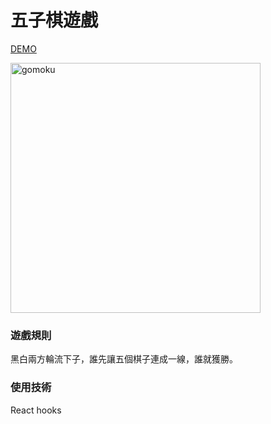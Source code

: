 # 五子棋遊戲

[DEMO](https://yuniniwu.github.io/gomoku-game)

<img width="400" alt="gomoku" src="https://user-images.githubusercontent.com/20063249/115559830-a3d8bc00-a2e6-11eb-87ed-d0d6c41710db.png">

### 遊戲規則
黑白兩方輪流下子，誰先讓五個棋子連成一線，誰就獲勝。

### 使用技術
React hooks 


